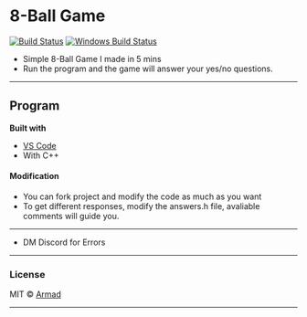 # 8-Ball Game

[![Build Status](https://travis-ci.org/akashnimare/foco.svg?branch=master)](https://travis-ci.org/akashnimare/foco)
[![Windows Build Status](https://ci.appveyor.com/api/projects/status/github/akashnimare/foco?branch=master&svg=true)](https://ci.appveyor.com/project/akashnimare/foco/branch/master)

- Simple 8-Ball Game I made in 5 mins
- Run the program and the game will answer your yes/no questions.
---
## Program

<b>Built with</b>
- [VS Code](https://code.visualstudio.com/)
- With C++

#### Modification
- You can fork project and modify the code as much as you want
- To get different responses, modify the answers.h file, avaliable comments will guide you.
---
- DM Discord for Errors
---

### License

MIT © [Armad]()

---
